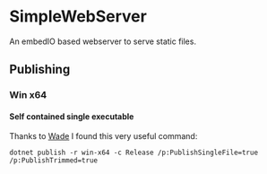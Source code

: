 # SimpleWebServer

An embedIO based webserver to serve static files.

## Publishing

### Win x64

#### Self contained single executable

Thanks to [Wade](https://dotnetcoretutorials.com/2019/06/27/the-publishtrimmed-flag-with-il-linker/) I found this very useful command:

`dotnet publish -r win-x64 -c Release /p:PublishSingleFile=true /p:PublishTrimmed=true`
